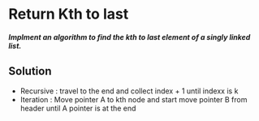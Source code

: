 # Return Kth to last


##### Implment an algorithm to find the kth to last element of a singly linked list.
## Solution
- Recursive : travel to the end and collect index + 1 until indexx is k
- Iteration : Move pointer A to kth node and start move pointer B from header until A pointer is at the end